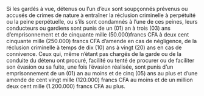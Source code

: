 Si les gardés à vue, détenus ou l’un d’eux sont soupçonnés prévenus ou accusés de crimes de nature à entraîner la réclusion criminelle à perpétuité ou la peine perpétuelle, ou s’ils sont condamnés à l’une de ces peines, leurs conducteurs ou gardiens sont punis de un (01) an à trois (03) ans d’emprisonnement et de cinquante mille (50.000)francs CFA à deux cent cinquante mille (250.000) francs CFA d’amende en cas de négligence, de la réclusion criminelle à temps de dix (10) ans à vingt (20) ans en cas de connivence.
Ceux qui, même n’étant pas chargés de la garde ou de la conduite du détenu ont procuré, facilité ou tenté de procurer ou de faciliter son évasion ou sa fuite, une fois l’évasion réalisée, sont punis d’un emprisonnement de un (01) an au moins et de cinq (05) ans au plus et d’une amende de cent vingt mille (120.000) francs CFA au moins et de un million deux cent mille (1.200.000) francs CFA au plus.